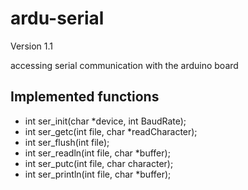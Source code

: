 ardu-serial
===========

Version 1.1

accessing serial communication with the arduino board


Implemented functions
---------------------

* int ser_init(char *device, int BaudRate);
* int ser_getc(int file, char *readCharacter);
* int ser_flush(int file);
* int ser_readln(int file, char *buffer);
* int ser_putc(int file, char character);
* int ser_println(int file, char *buffer);
